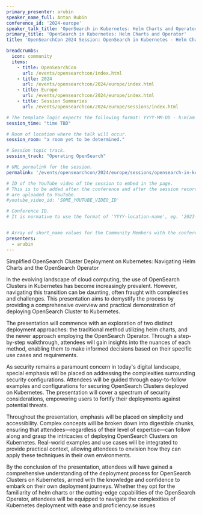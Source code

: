 ```yaml
---
primary_presenter: arubin
speaker_name_full: Anton Rubin
conference_id: '2024-europe'
speaker_talk_title: 'OpenSearch in Kubernetes: Helm Charts and Operator'
primary_title: 'OpenSearch in Kubernetes: Helm Charts and Operator'
title: 'OpenSearchCon 2024 Session: OpenSearch in Kubernetes - Helm Charts and Operator'

breadcrumbs:
  icon: community
  items:
    - title: OpenSearchCon
      url: /events/opensearchcon/index.html
    - title: 2024
      url: /events/opensearchcon/2024/europe/index.html
    - title: Europe
      url: /events/opensearchcon/2024/europe/index.html
    - title: Session Summaries
      url: /events/opensearchcon/2024/europe/sessions/index.html

# The template logic expects the following format: YYYY-MM-DD - h:m(am|pm)-(h:m(am|pm))
session_time: "time TBD"

# Room of location where the talk will occur.
session_room: "a room yet to be determined."

# Session topic track.
session_track: "Operating OpenSearch"

# URL permalink for the session.
permalink: '/events/opensearchcon/2024/europe/sessions/opensearch-in-kubernetes-helm-charts-and-operator.html'

# ID of the YouTube video of the session to embed in the page.
# This is to be added after the conference and after the session recordings
# are uploaded to YouTube.
#youtube_video_id: 'SOME_YOUTUBE_VIDEO_ID'

# Conference ID.
# It is normative to use the format of 'YYYY-location-name', eg. '2023-north-america'.


# Array of short_name values for the Community Members with the conference_speaker persona whom are presenting the session. This includes the primary_speaker indicated above and any other presenters (if any).
presenters:
  - arubin
---
```


Simplified OpenSearch Cluster Deployment on Kubernetes: Navigating Helm Charts and the OpenSearch Operator

In the evolving landscape of cloud computing, the use of OpenSearch Clusters in Kubernetes has become increasingly prevalent. However, navigating this transition can be daunting, often fraught with complexities and challenges. This presentation aims to demystify the process by providing a comprehensive overview and practical demonstration of deploying OpenSearch Cluster to Kubernetes.

The presentation will commence with an exploration of two distinct deployment approaches: the traditional method utilizing helm charts, and the newer approach employing the OpenSearch Operator. Through a step-by-step walkthrough, attendees will gain insights into the nuances of each method, enabling them to make informed decisions based on their specific use cases and requirements.

As security remains a paramount concern in today's digital landscape, special emphasis will be placed on addressing the complexities surrounding security configurations. Attendees will be guided through easy-to-follow examples and configurations for securing OpenSearch Clusters deployed on Kubernetes. The presentation will cover a spectrum of security considerations, empowering users to fortify their deployments against potential threats.

Throughout the presentation, emphasis will be placed on simplicity and accessibility. Complex concepts will be broken down into digestible chunks, ensuring that attendees—regardless of their level of expertise—can follow along and grasp the intricacies of deploying OpenSearch Clusters on Kubernetes. Real-world examples and use cases will be integrated to provide practical context, allowing attendees to envision how they can apply these techniques in their own environments.

By the conclusion of the presentation, attendees will have gained a comprehensive understanding of the deployment process for OpenSearch Clusters on Kubernetes, armed with the knowledge and confidence to embark on their own deployment journeys. Whether they opt for the familiarity of helm charts or the cutting-edge capabilities of the OpenSearch Operator, attendees will be equipped to navigate the complexities of Kubernetes deployment with ease and proficiency.se issues